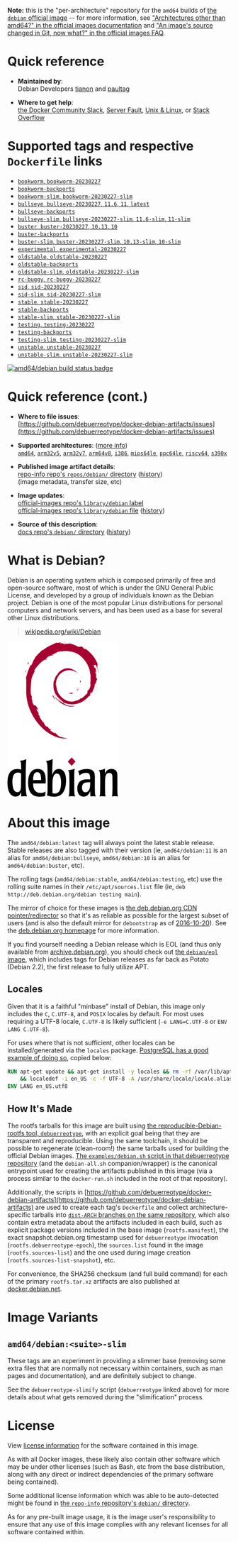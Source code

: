 <!--

********************************************************************************

WARNING:

    DO NOT EDIT "debian/README.md"

    IT IS AUTO-GENERATED

    (from the other files in "debian/" combined with a set of templates)

********************************************************************************

-->

**Note:** this is the "per-architecture" repository for the `amd64` builds of [the `debian` official image](https://hub.docker.com/_/debian) -- for more information, see ["Architectures other than amd64?" in the official images documentation](https://github.com/docker-library/official-images#architectures-other-than-amd64) and ["An image's source changed in Git, now what?" in the official images FAQ](https://github.com/docker-library/faq#an-images-source-changed-in-git-now-what).

# Quick reference

-	**Maintained by**:  
	Debian Developers [tianon](https://qa.debian.org/developer.php?login=tianon) and [paultag](https://qa.debian.org/developer.php?login=paultag)

-	**Where to get help**:  
	[the Docker Community Slack](https://dockr.ly/comm-slack), [Server Fault](https://serverfault.com/help/on-topic), [Unix & Linux](https://unix.stackexchange.com/help/on-topic), or [Stack Overflow](https://stackoverflow.com/help/on-topic)

# Supported tags and respective `Dockerfile` links

-	[`bookworm`, `bookworm-20230227`](https://github.com/debuerreotype/docker-debian-artifacts/blob/fe5738569aad49a97cf73183a8a6b2732fe57840/bookworm/Dockerfile)
-	[`bookworm-backports`](https://github.com/debuerreotype/docker-debian-artifacts/blob/fe5738569aad49a97cf73183a8a6b2732fe57840/bookworm/backports/Dockerfile)
-	[`bookworm-slim`, `bookworm-20230227-slim`](https://github.com/debuerreotype/docker-debian-artifacts/blob/fe5738569aad49a97cf73183a8a6b2732fe57840/bookworm/slim/Dockerfile)
-	[`bullseye`, `bullseye-20230227`, `11.6`, `11`, `latest`](https://github.com/debuerreotype/docker-debian-artifacts/blob/fe5738569aad49a97cf73183a8a6b2732fe57840/bullseye/Dockerfile)
-	[`bullseye-backports`](https://github.com/debuerreotype/docker-debian-artifacts/blob/fe5738569aad49a97cf73183a8a6b2732fe57840/bullseye/backports/Dockerfile)
-	[`bullseye-slim`, `bullseye-20230227-slim`, `11.6-slim`, `11-slim`](https://github.com/debuerreotype/docker-debian-artifacts/blob/fe5738569aad49a97cf73183a8a6b2732fe57840/bullseye/slim/Dockerfile)
-	[`buster`, `buster-20230227`, `10.13`, `10`](https://github.com/debuerreotype/docker-debian-artifacts/blob/fe5738569aad49a97cf73183a8a6b2732fe57840/buster/Dockerfile)
-	[`buster-backports`](https://github.com/debuerreotype/docker-debian-artifacts/blob/fe5738569aad49a97cf73183a8a6b2732fe57840/buster/backports/Dockerfile)
-	[`buster-slim`, `buster-20230227-slim`, `10.13-slim`, `10-slim`](https://github.com/debuerreotype/docker-debian-artifacts/blob/fe5738569aad49a97cf73183a8a6b2732fe57840/buster/slim/Dockerfile)
-	[`experimental`, `experimental-20230227`](https://github.com/debuerreotype/docker-debian-artifacts/blob/fe5738569aad49a97cf73183a8a6b2732fe57840/experimental/Dockerfile)
-	[`oldstable`, `oldstable-20230227`](https://github.com/debuerreotype/docker-debian-artifacts/blob/fe5738569aad49a97cf73183a8a6b2732fe57840/oldstable/Dockerfile)
-	[`oldstable-backports`](https://github.com/debuerreotype/docker-debian-artifacts/blob/fe5738569aad49a97cf73183a8a6b2732fe57840/oldstable/backports/Dockerfile)
-	[`oldstable-slim`, `oldstable-20230227-slim`](https://github.com/debuerreotype/docker-debian-artifacts/blob/fe5738569aad49a97cf73183a8a6b2732fe57840/oldstable/slim/Dockerfile)
-	[`rc-buggy`, `rc-buggy-20230227`](https://github.com/debuerreotype/docker-debian-artifacts/blob/fe5738569aad49a97cf73183a8a6b2732fe57840/rc-buggy/Dockerfile)
-	[`sid`, `sid-20230227`](https://github.com/debuerreotype/docker-debian-artifacts/blob/fe5738569aad49a97cf73183a8a6b2732fe57840/sid/Dockerfile)
-	[`sid-slim`, `sid-20230227-slim`](https://github.com/debuerreotype/docker-debian-artifacts/blob/fe5738569aad49a97cf73183a8a6b2732fe57840/sid/slim/Dockerfile)
-	[`stable`, `stable-20230227`](https://github.com/debuerreotype/docker-debian-artifacts/blob/fe5738569aad49a97cf73183a8a6b2732fe57840/stable/Dockerfile)
-	[`stable-backports`](https://github.com/debuerreotype/docker-debian-artifacts/blob/fe5738569aad49a97cf73183a8a6b2732fe57840/stable/backports/Dockerfile)
-	[`stable-slim`, `stable-20230227-slim`](https://github.com/debuerreotype/docker-debian-artifacts/blob/fe5738569aad49a97cf73183a8a6b2732fe57840/stable/slim/Dockerfile)
-	[`testing`, `testing-20230227`](https://github.com/debuerreotype/docker-debian-artifacts/blob/fe5738569aad49a97cf73183a8a6b2732fe57840/testing/Dockerfile)
-	[`testing-backports`](https://github.com/debuerreotype/docker-debian-artifacts/blob/fe5738569aad49a97cf73183a8a6b2732fe57840/testing/backports/Dockerfile)
-	[`testing-slim`, `testing-20230227-slim`](https://github.com/debuerreotype/docker-debian-artifacts/blob/fe5738569aad49a97cf73183a8a6b2732fe57840/testing/slim/Dockerfile)
-	[`unstable`, `unstable-20230227`](https://github.com/debuerreotype/docker-debian-artifacts/blob/fe5738569aad49a97cf73183a8a6b2732fe57840/unstable/Dockerfile)
-	[`unstable-slim`, `unstable-20230227-slim`](https://github.com/debuerreotype/docker-debian-artifacts/blob/fe5738569aad49a97cf73183a8a6b2732fe57840/unstable/slim/Dockerfile)

[![amd64/debian build status badge](https://img.shields.io/jenkins/s/https/doi-janky.infosiftr.net/job/multiarch/job/amd64/job/debian.svg?label=amd64/debian%20%20build%20job)](https://doi-janky.infosiftr.net/job/multiarch/job/amd64/job/debian/)

# Quick reference (cont.)

-	**Where to file issues**:  
	[https://github.com/debuerreotype/docker-debian-artifacts/issues](https://github.com/debuerreotype/docker-debian-artifacts/issues)

-	**Supported architectures**: ([more info](https://github.com/docker-library/official-images#architectures-other-than-amd64))  
	[`amd64`](https://hub.docker.com/r/amd64/debian/), [`arm32v5`](https://hub.docker.com/r/arm32v5/debian/), [`arm32v7`](https://hub.docker.com/r/arm32v7/debian/), [`arm64v8`](https://hub.docker.com/r/arm64v8/debian/), [`i386`](https://hub.docker.com/r/i386/debian/), [`mips64le`](https://hub.docker.com/r/mips64le/debian/), [`ppc64le`](https://hub.docker.com/r/ppc64le/debian/), [`riscv64`](https://hub.docker.com/r/riscv64/debian/), [`s390x`](https://hub.docker.com/r/s390x/debian/)

-	**Published image artifact details**:  
	[repo-info repo's `repos/debian/` directory](https://github.com/docker-library/repo-info/blob/master/repos/debian) ([history](https://github.com/docker-library/repo-info/commits/master/repos/debian))  
	(image metadata, transfer size, etc)

-	**Image updates**:  
	[official-images repo's `library/debian` label](https://github.com/docker-library/official-images/issues?q=label%3Alibrary%2Fdebian)  
	[official-images repo's `library/debian` file](https://github.com/docker-library/official-images/blob/master/library/debian) ([history](https://github.com/docker-library/official-images/commits/master/library/debian))

-	**Source of this description**:  
	[docs repo's `debian/` directory](https://github.com/docker-library/docs/tree/master/debian) ([history](https://github.com/docker-library/docs/commits/master/debian))

# What is Debian?

Debian is an operating system which is composed primarily of free and open-source software, most of which is under the GNU General Public License, and developed by a group of individuals known as the Debian project. Debian is one of the most popular Linux distributions for personal computers and network servers, and has been used as a base for several other Linux distributions.

> [wikipedia.org/wiki/Debian](https://en.wikipedia.org/wiki/Debian)

![logo](https://raw.githubusercontent.com/docker-library/docs/b449be7df57e9ed9086bb5821bfb5d6cdc5d67a4/debian/logo.png)

# About this image

The `amd64/debian:latest` tag will always point the latest stable release. Stable releases are also tagged with their version (ie, `amd64/debian:11` is an alias for `amd64/debian:bullseye`, `amd64/debian:10` is an alias for `amd64/debian:buster`, etc).

The rolling tags (`amd64/debian:stable`, `amd64/debian:testing`, etc) use the rolling suite names in their `/etc/apt/sources.list` file (ie, `deb http://deb.debian.org/debian testing main`).

The mirror of choice for these images is [the deb.debian.org CDN pointer/redirector](https://deb.debian.org) so that it's as reliable as possible for the largest subset of users (and is also the default mirror for `debootstrap` as of [2016-10-20](https://anonscm.debian.org/cgit/d-i/debootstrap.git/commit/?id=9e8bc60ad1ccf3a25ce7890526b70059f3e770de)). See the [deb.debian.org homepage](https://deb.debian.org) for more information.

If you find yourself needing a Debian release which is EOL (and thus only available from [archive.debian.org](http://archive.debian.org)), you should check out [the `debian/eol` image](https://hub.docker.com/r/debian/eol/), which includes tags for Debian releases as far back as Potato (Debian 2.2), the first release to fully utilize APT.

## Locales

Given that it is a faithful "minbase" install of Debian, this image only includes the `C`, `C.UTF-8`, and `POSIX` locales by default. For most uses requiring a UTF-8 locale, `C.UTF-8` is likely sufficient (`-e LANG=C.UTF-8` or `ENV LANG C.UTF-8`).

For uses where that is not sufficient, other locales can be installed/generated via the `locales` package. [PostgreSQL has a good example of doing so](https://github.com/docker-library/postgres/blob/69bc540ecfffecce72d49fa7e4a46680350037f9/9.6/Dockerfile#L21-L24), copied below:

```dockerfile
RUN apt-get update && apt-get install -y locales && rm -rf /var/lib/apt/lists/* \
	&& localedef -i en_US -c -f UTF-8 -A /usr/share/locale/locale.alias en_US.UTF-8
ENV LANG en_US.utf8
```

## How It's Made

The rootfs tarballs for this image are built using [the reproducible-Debian-rootfs tool, `debuerreotype`](https://github.com/debuerreotype/debuerreotype), with an explicit goal being that they are transparent and reproducible. Using the same toolchain, it should be possible to regenerate (clean-room!) the same tarballs used for building the official Debian images. [The `examples/debian.sh` script in that debuerreotype repository](https://github.com/debuerreotype/debuerreotype/blob/master/examples/debian.sh) (and the `debian-all.sh` companion/wrapper) is the canonical entrypoint used for creating the artifacts published in this image (via a process similar to the `docker-run.sh` included in the root of that repository).

Additionally, the scripts in [https://github.com/debuerreotype/docker-debian-artifacts](https://github.com/debuerreotype/docker-debian-artifacts) are used to create each tag's `Dockerfile` and collect architecture-specific tarballs into [`dist-ARCH` branches on the same repository](https://github.com/debuerreotype/docker-debian-artifacts/branches), which also contain extra metadata about the artifacts included in each build, such as explicit package versions included in the base image (`rootfs.manifest`), the exact snapshot.debian.org timestamp used for `debuerreotype` invocation (`rootfs.debuerreotype-epoch`), the `sources.list` found in the image (`rootfs.sources-list`) and the one used during image creation (`rootfs.sources-list-snapshot`), etc.

For convenience, the SHA256 checksum (and full build command) for each of the primary `rootfs.tar.xz` artifacts are also published at [docker.debian.net](https://docker.debian.net/).

# Image Variants

## `amd64/debian:<suite>-slim`

These tags are an experiment in providing a slimmer base (removing some extra files that are normally not necessary within containers, such as man pages and documentation), and are definitely subject to change.

See the `debuerreotype-slimify` script (`debuerreotype` linked above) for more details about what gets removed during the "slimification" process.

# License

View [license information](https://www.debian.org/social_contract#guidelines) for the software contained in this image.

As with all Docker images, these likely also contain other software which may be under other licenses (such as Bash, etc from the base distribution, along with any direct or indirect dependencies of the primary software being contained).

Some additional license information which was able to be auto-detected might be found in [the `repo-info` repository's `debian/` directory](https://github.com/docker-library/repo-info/tree/master/repos/debian).

As for any pre-built image usage, it is the image user's responsibility to ensure that any use of this image complies with any relevant licenses for all software contained within.
